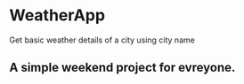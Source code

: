 # WeatherApp
Get basic weather details of a city using city name
## A simple weekend project for evreyone.

